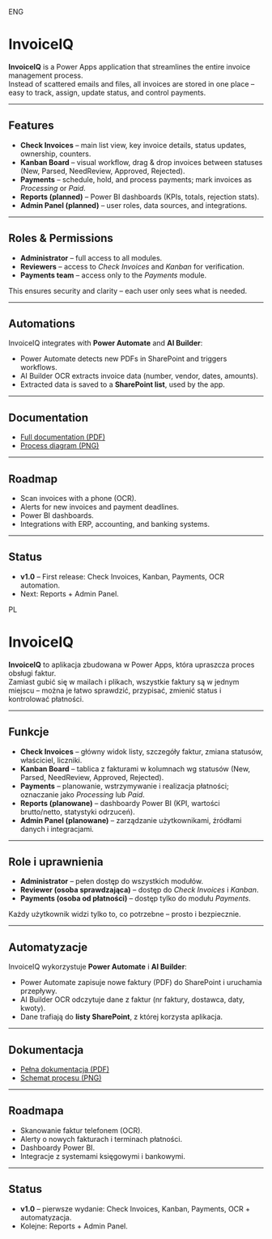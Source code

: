 ENG
# InvoiceIQ

**InvoiceIQ** is a Power Apps application that streamlines the entire invoice management process.  
Instead of scattered emails and files, all invoices are stored in one place – easy to track, assign, update status, and control payments.

---

## Features

- **Check Invoices** – main list view, key invoice details, status updates, ownership, counters.
- **Kanban Board** – visual workflow, drag & drop invoices between statuses (New, Parsed, NeedReview, Approved, Rejected).
- **Payments** – schedule, hold, and process payments; mark invoices as *Processing* or *Paid*.
- **Reports (planned)** – Power BI dashboards (KPIs, totals, rejection stats).
- **Admin Panel (planned)** – user roles, data sources, and integrations.

---

## Roles & Permissions

- **Administrator** – full access to all modules.  
- **Reviewers** – access to *Check Invoices* and *Kanban* for verification.  
- **Payments team** – access only to the *Payments* module.  

This ensures security and clarity – each user only sees what is needed.

---

## Automations

InvoiceIQ integrates with **Power Automate** and **AI Builder**:  
- Power Automate detects new PDFs in SharePoint and triggers workflows.  
- AI Builder OCR extracts invoice data (number, vendor, dates, amounts).  
- Extracted data is saved to a **SharePoint list**, used by the app.  

---

## Documentation

- [Full documentation (PDF)](./docs/InvoiceIQ_Documentation.pdf)  
- [Process diagram (PNG)](./assets/diagram.png)  

---

## Roadmap

- Scan invoices with a phone (OCR).  
- Alerts for new invoices and payment deadlines.  
- Power BI dashboards.  
- Integrations with ERP, accounting, and banking systems.  

---

## Status

- **v1.0** – First release: Check Invoices, Kanban, Payments, OCR automation.  
- Next: Reports + Admin Panel.  

PL

# InvoiceIQ

**InvoiceIQ** to aplikacja zbudowana w Power Apps, która upraszcza proces obsługi faktur.  
Zamiast gubić się w mailach i plikach, wszystkie faktury są w jednym miejscu – można je łatwo sprawdzić, przypisać, zmienić status i kontrolować płatności.

---

## Funkcje

- **Check Invoices** – główny widok listy, szczegóły faktur, zmiana statusów, właściciel, liczniki.  
- **Kanban Board** – tablica z fakturami w kolumnach wg statusów (New, Parsed, NeedReview, Approved, Rejected).  
- **Payments** – planowanie, wstrzymywanie i realizacja płatności; oznaczanie jako *Processing* lub *Paid*.  
- **Reports (planowane)** – dashboardy Power BI (KPI, wartości brutto/netto, statystyki odrzuceń).  
- **Admin Panel (planowane)** – zarządzanie użytkownikami, źródłami danych i integracjami.  

---

## Role i uprawnienia

- **Administrator** – pełen dostęp do wszystkich modułów.  
- **Reviewer (osoba sprawdzająca)** – dostęp do *Check Invoices* i *Kanban*.  
- **Payments (osoba od płatności)** – dostęp tylko do modułu *Payments*.  

Każdy użytkownik widzi tylko to, co potrzebne – prosto i bezpiecznie.

---

## Automatyzacje

InvoiceIQ wykorzystuje **Power Automate** i **AI Builder**:  
- Power Automate zapisuje nowe faktury (PDF) do SharePoint i uruchamia przepływy.  
- AI Builder OCR odczytuje dane z faktur (nr faktury, dostawca, daty, kwoty).  
- Dane trafiają do **listy SharePoint**, z której korzysta aplikacja.  

---

## Dokumentacja

- [Pełna dokumentacja (PDF)](./docs/InvoiceIQ_Dokumentacja.pdf)  
- [Schemat procesu (PNG)](./assets/diagram.png)  

---

## Roadmapa

- Skanowanie faktur telefonem (OCR).  
- Alerty o nowych fakturach i terminach płatności.  
- Dashboardy Power BI.  
- Integracje z systemami księgowymi i bankowymi.  

---

## Status

- **v1.0** – pierwsze wydanie: Check Invoices, Kanban, Payments, OCR + automatyzacja.  
- Kolejne: Reports + Admin Panel.  
